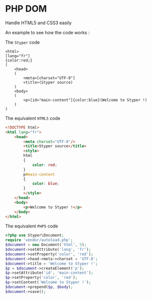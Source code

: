 # PHP DOM

Handle HTML5 and CSS3 easily

An example to see how the code works :


The ```Styper``` code

```Styper
<html>
[lang="fr"]
{color:red;}
(
    <head>
    (
        <meta>[charset="UTF-8"]
        <title>(Styper source)
    )
    <body>
    (
        <p>[id="main-content"]{color:blue}(Welcome to Styper !)
    )
)
```


The equivalent ```HTML5``` code

```html
<!DOCTYPE html>
<html lang="fr">
    <head>
        <meta charset="UTF-8"/>
        <title>Styper source</title>
        <style>
        html
        {
            color: red;
        }
        p#main-content
        {
            color: blue;
        }
        </style>
    </head>
    <body>
        <p>Welcome to Styper !</p>
    </body>
</html>
```


The equivalent ```PHP5``` code

```php
<?php use Styper\Document;
require 'vendor/autoload.php';
$document = new Document('html', 5);
$document->setAttribute('lang', 'fr');
$document->setProperty('color', 'red');
$document->head->meta->charset = 'UTF-8';
$document->title = 'Welcome to Styper !';
$p = $document->createElement('p');
$p->setAttribute('id', 'main-content');
$p->setProperty('color', 'red');
$p->setContent('Welcome to Styper !');
$document->prepend($p, $body);
$document->save();
```
